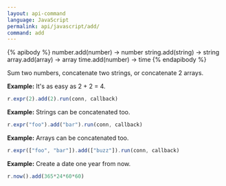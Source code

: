 ```yaml
---
layout: api-command 
language: JavaScript
permalink: api/javascript/add/
command: add
---
```


{% apibody %}
number.add(number) → number
string.add(string) → string
array.add(array) → array
time.add(number) → time
{% endapibody %}

Sum two numbers, concatenate two strings, or concatenate 2 arrays.

__Example:__ It's as easy as 2 + 2 = 4.

```js
r.expr(2).add(2).run(conn, callback)
```

__Example:__ Strings can be concatenated too.

```js
r.expr("foo").add("bar").run(conn, callback)
```


__Example:__ Arrays can be concatenated too.

```js
r.expr(["foo", "bar"]).add(["buzz"]).run(conn, callback)
```


__Example:__ Create a date one year from now.

```js
r.now().add(365*24*60*60)
```

